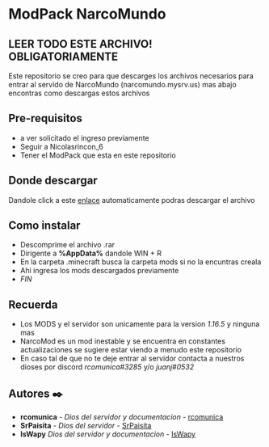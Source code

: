 # ModPack NarcoMundo


## LEER TODO ESTE ARCHIVO! OBLIGATORIAMENTE

Este repositorio se creo para que descarges los archivos necesarios para entrar al servido de NarcoMundo (narcomundo.mysrv.us) mas abajo encontras como 
descargas estos archivos

## Pre-requisitos

 - a ver solicitado el ingreso previamente
 - Seguir a Nicolasrincon_6
 - Tener el ModPack que esta en este repositorio

## Donde descargar

 Dandole click a este [enlace](https://github.com/rcomunica/ModPack_NarcoMundo/releases/download/NarcoPack/NarcoPack_v1_1.16.5.rar) automaticamente podras descargar el archivo
 
## Como instalar

 - Descomprime el archivo .rar 
 - Dirigente a **%AppData%** dandole WIN + R 
 - En la carpeta .minecraft busca la carpeta mods si no la encuntras creala
 - Ahi ingresa los mods descargados previamente
 - _FIN_

## Recuerda
 
 - Los MODS y el servidor son unicamente para la version _1.16.5_ y ninguna mas
 - NarcoMod es un mod inestable y se encuentra en constantes actualizaciones se sugiere estar viendo a menudo este repositorio
 - En caso tal de que no te deje entrar al servidor contacta a nuestros dioses por discord _rcomunica#3285_ y/o _juanj#0532_
 
 
 
## Autores ✒️
  
  - **rcomunica** - _Dios del servidor y documentacion_ - [rcomunica](https://github.com/rcomunica)
  - **SrPaisita** - _Dios del servidor_ - [SrPaisita](https://github.com/SrPaisita)
  - **IsWapy**  _Dios del servidor y documentacion_ - [IsWapy](https://github.com/janveez)
  

